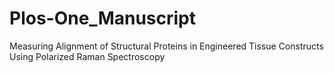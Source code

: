 # Plos-One_Manuscript
Measuring Alignment of Structural Proteins in Engineered Tissue Constructs Using Polarized Raman Spectroscopy 
